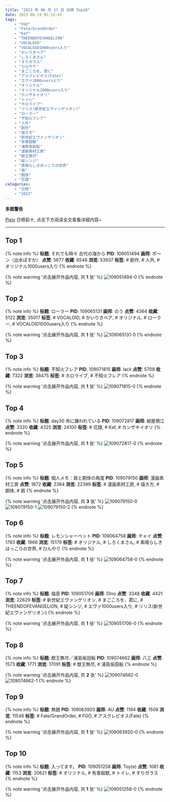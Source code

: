 ```yaml
---
title: "2023 年 06 月 17 日 日榜 Top10"
date: 2023-06-19 05:13:43
tags:
    - "FGO"
    - "Fate/GrandOrder"
    - "Kaf"
    - "THEENDOFEVANGELION"
    - "VOCALOID"
    - "VOCALOID1000users入り"
    - "かいりきベア"
    - "しろくまさん"
    - "すりガラス"
    - "ひんやり"
    - "まごころを、君に"
    - "アスクレピオス(Fate)"
    - "エヴァ1000users入り"
    - "オリジナル"
    - "オリジナル1000users入り"
    - "カンザキイオリ"
    - "トイレ"
    - "ホロライブ"
    - "リリス(新世紀エヴァンゲリオン)"
    - "ローラー"
    - "不知火フレア"
    - "人外"
    - "創作"
    - "描き方"
    - "新世紀エヴァンゲリオン"
    - "有害超獣"
    - "浦島坂田船"
    - "漫画素材工房"
    - "獣王無尽"
    - "碇シンジ"
    - "素晴らしきほっこりの世界"
    - "肩"
    - "胴体"
    - "花譜"
categories:
    - "日榜"
    - "2023"
---
```


<i class="fa fa-triangle-exclamation"></i>**多图警告**<i class="fa fa-triangle-exclamation"></i>

[Pixiv](https://www.pixiv.net/) 日榜前十, 点击下方阅读全文查看详细内容~

<!-- more -->

---

## Top 1

{% note info %}
**标题**: それでも時々 古代の海から
**PID**: 109051494 **画师**: ポ～ン（出水ぽすか）
**点赞**: 5677 **收藏**: 6548 **浏览**: 53937
**标签**: # 創作, # 人外, # オリジナル1000users入り
{% endnote %}

{% note warning '点击展开作品内容, 共 **1** 张' %}
![109051494-0](https://i.pixiv.re/img-original/img/2023/06/16/07/30/01/109051494_p0.jpg)
{% endnote %}

## Top 2

{% note info %}
**标题**: ローラー
**PID**: 109065131 **画师**: のう
**点赞**: 4364 **收藏**: 5122 **浏览**: 35017
**标签**: # VOCALOID, # かいりきベア, # オリジナル, # ローラー, # VOCALOID1000users入り
{% endnote %}

{% note warning '点击展开作品内容, 共 **1** 张' %}
![109065131-0](https://i.pixiv.re/img-original/img/2023/06/16/20/43/30/109065131_p0.jpg)
{% endnote %}

## Top 3

{% note info %}
**标题**: 不知火フレア
**PID**: 109071815 **画师**: lack
**点赞**: 5708 **收藏**: 7322 **浏览**: 38475
**标签**: # ホロライブ, # 不知火フレア
{% endnote %}

{% note warning '点击展开作品内容, 共 **1** 张' %}
![109071815-0](https://i.pixiv.re/img-original/img/2023/06/17/00/00/22/109071815_p0.png)
{% endnote %}

## Top 4

{% note info %}
**标题**: day30 命に嫌われている
**PID**: 109072817 **画师**: 紺屋鴉江
**点赞**: 3320 **收藏**: 4325 **浏览**: 24100
**标签**: # 花譜, # Kaf, # カンザキイオリ
{% endnote %}

{% note warning '点击展开作品内容, 共 **1** 张' %}
![109072817-0](https://i.pixiv.re/img-original/img/2023/06/17/00/20/02/109072817_p0.jpg)
{% endnote %}

## Top 5

{% note info %}
**标题**: 個人メモ：肩と胴体の角度
**PID**: 109079150 **画师**: 漫画素材工房
**点赞**: 1872 **收藏**: 2384 **浏览**: 22399
**标签**: # 漫画素材工房, # 描き方, # 胴体, # 肩
{% endnote %}

{% note warning '点击展开作品内容, 共 **3** 张' %}
![109079150-0](https://i.pixiv.re/img-original/img/2023/06/17/07/00/10/109079150_p0.jpg)
![109079150-1](https://i.pixiv.re/img-original/img/2023/06/17/07/00/10/109079150_p1.jpg)
![109079150-2](https://i.pixiv.re/img-original/img/2023/06/17/07/00/10/109079150_p2.jpg)
{% endnote %}

## Top 6

{% note info %}
**标题**: レモンシャーベット
**PID**: 109064758 **画师**: チャイ
**点赞**: 1783 **收藏**: 1966 **浏览**: 15179
**标签**: # オリジナル, # しろくまさん, # 素晴らしきほっこりの世界, # ひんやり
{% endnote %}

{% note warning '点击展开作品内容, 共 **1** 张' %}
![109064758-0](https://i.pixiv.re/img-original/img/2023/06/16/20/30/08/109064758_p0.png)
{% endnote %}

## Top 7

{% note info %}
**标题**: 福音
**PID**: 109051706 **画师**: DIno
**点赞**: 3348 **收藏**: 4421 **浏览**: 22629
**标签**: # 新世紀エヴァンゲリオン, # まごころを、君に, # THEENDOFEVANGELION, # 碇シンジ, # エヴァ1000users入り, # リリス(新世紀エヴァンゲリオン)
{% endnote %}

{% note warning '点击展开作品内容, 共 **1** 张' %}
![109051706-0](https://i.pixiv.re/img-original/img/2023/06/16/07/49/44/109051706_p0.jpg)
{% endnote %}

## Top 8

{% note info %}
**标题**: 獣王無尽／浦島坂田船
**PID**: 109074662 **画师**: 八三
**点赞**: 1573 **收藏**: 1771 **浏览**: 17091
**标签**: # 獣王無尽, # 浦島坂田船
{% endnote %}

{% note warning '点击展开作品内容, 共 **2** 张' %}
![109074662-0](https://i.pixiv.re/img-original/img/2023/06/17/01/25/56/109074662_p0.png)
![109074662-1](https://i.pixiv.re/img-original/img/2023/06/17/01/25/56/109074662_p1.png)
{% endnote %}

## Top 9

{% note info %}
**标题**: 無題
**PID**: 109063920 **画师**: AU
**点赞**: 1194 **收藏**: 1508 **浏览**: 11546
**标签**: # Fate/GrandOrder, # FGO, # アスクレピオス(Fate)
{% endnote %}

{% note warning '点击展开作品内容, 共 **1** 张' %}
![109063920-0](https://i.pixiv.re/img-original/img/2023/06/18/20/28/19/109063920_p0.png)
{% endnote %}

## Top 10

{% note info %}
**标题**: 入ってます。
**PID**: 109051258 **画师**: Toy(e)
**点赞**: 1081 **收藏**: 1153 **浏览**: 20621
**标签**: # オリジナル, # 有害超獣, # トイレ, # すりガラス
{% endnote %}

{% note warning '点击展开作品内容, 共 **1** 张' %}
![109051258-0](https://i.pixiv.re/img-original/img/2023/06/16/07/10/21/109051258_p0.jpg)
{% endnote %}
